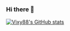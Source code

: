 ### Hi there 👋

[![Vixy88's GitHub stats](https://github-readme-stats.vercel.app/api?username=Vixy88)](https://github.com/Vixy88/github-readme-stats)

<!--
**Vixy88/Vixy88** is a ✨ _special_ ✨ repository because its `README.md` (this file) appears on your GitHub profile.

Here are some ideas to get you started:

- 🔭 I’m currently working on ...
- 🌱 I’m currently learning ...
- 👯 I’m looking to collaborate on ...
- 🤔 I’m looking for help with ...
- 💬 Ask me about ...
- 📫 How to reach me: ...
- 😄 Pronouns: ...
- ⚡ Fun fact: ...
-->
